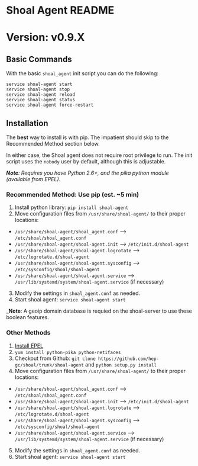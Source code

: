 # Shoal Agent README
# Version: v0.9.X

## Basic Commands
With the basic `shoal_agent` init script you can do the following:

```
service shoal-agent start
service shoal-agent stop
service shoal-agent reload 
service shoal-agent status
service shoal-agent force-restart
```

## Installation

The **best** way to install is with pip. The impatient should skip to the Recommended Method section below.

In either case, the Shoal agent does not require root privilege to run. The init script uses the `nobody` user by default, although this is adjustable.

 _**Note**: Requires you have Python 2.6+, and the pika python module (available from EPEL)._

### Recommended Method: Use pip (est. ~5 min)
  1. Install python library: `pip install shoal-agent`
  2. Move configuration files from `/usr/share/shoal-agent/` to their proper locations:
  * `/usr/share/shoal-agent/shoal_agent.conf` --> `/etc/shoal/shoal_agent.conf`
  * `/usr/share/shoal-agent/shoal-agent.init` --> `/etc/init.d/shoal-agent`
  * `/usr/share/shoal-agent/shoal-agent.logrotate` --> `/etc/logrotate.d/shoal-agent`
  * `/usr/share/shoal-agent/shoal-agent.sysconfig` --> `/etc/sysconfig/shoal/shoal-agent`
  * `/usr/share/shoal-agent/shoal-agent.service` --> `/usr/lib/systemd/system/shoal-agent.service` (if necessary)
  3. Modify the settings in `shoal_agent.conf` as needed.
  4. Start shoal agent: `service shoal-agent start`
  
  
 _**Note**: A geoip domain database is requied on the shoal-server to use these boolean features.



### Other Methods
  1. [Install EPEL](http://fedoraproject.org/wiki/EPEL)
  2. `yum install python-pika python-netifaces`
  3. Checkout from Github: `git clone https://github.com/hep-gc/shoal/trunk/shoal-agent` and `python setup.py install`
  4. Move configuration files from `/usr/share/shoal-agent/` to their proper locations:
  * `/usr/share/shoal-agent/shoal_agent.conf` --> `/etc/shoal/shoal_agent.conf`
  * `/usr/share/shoal-agent/shoal-agent.init` --> `/etc/init.d/shoal-agent`
  * `/usr/share/shoal-agent/shoal-agent.logrotate` --> `/etc/logrotate.d/shoal-agent`
  * `/usr/share/shoal-agent/shoal-agent.sysconfig` --> `/etc/sysconfig/shoal/shoal-agent`
  * `/usr/share/shoal-agent/shoal-agent.service` --> `/usr/lib/systemd/system/shoal-agent.service` (if necessary)
  5. Modify the settings in `shoal_agent.conf` as needed.
  6. Start shoal agent: `service shoal-agent start`
